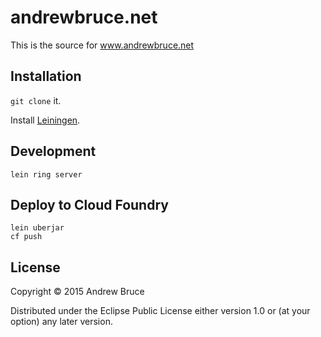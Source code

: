 # andrewbruce.net

This is the source for www.andrewbruce.net

## Installation

`git clone` it.

Install [Leiningen](https://github.com/technomancy/leiningen).

## Development

`lein ring server`

## Deploy to Cloud Foundry

```
lein uberjar
cf push
```

## License

Copyright © 2015 Andrew Bruce

Distributed under the Eclipse Public License either version 1.0 or (at
your option) any later version.

